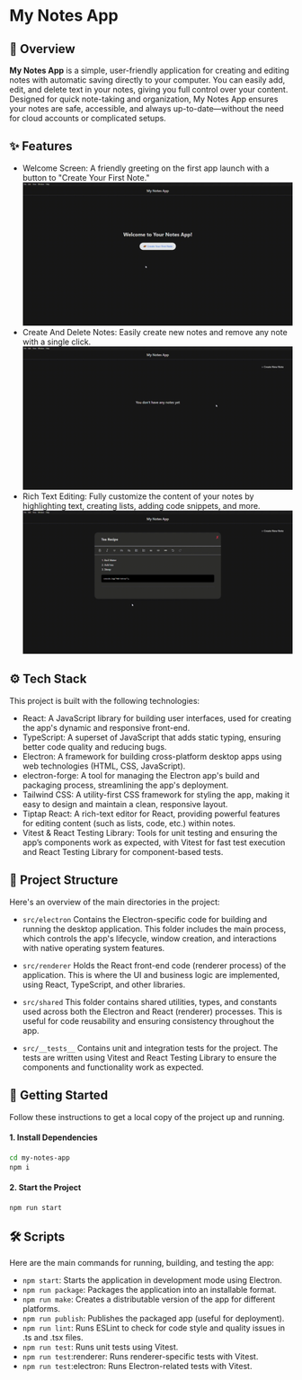 # My Notes App

## 📖 Overview
**My Notes App** is a simple, user-friendly application for creating and editing notes with automatic saving directly to your computer. You can easily add, edit, and delete text in your notes, giving you full control over your content. Designed for quick note-taking and organization, My Notes App ensures your notes are safe, accessible, and always up-to-date—without the need for cloud accounts or complicated setups.

## ✨ Features
- Welcome Screen: A friendly greeting on the first app launch with a button to "Create Your First Note."
![My Notes App Demo](https://github.com/andreykiva/my-notes-app/blob/main/src/renderer/assets/preview/create.gif)
- Create And Delete Notes: Easily create new notes and remove any note with a single click.
![My Notes App Demo](https://github.com/andreykiva/my-notes-app/blob/main/src/renderer/assets/preview/create_remove.gif)
- Rich Text Editing: Fully customize the content of your notes by highlighting text, creating lists, adding code snippets, and more.
![My Notes App Demo](https://github.com/andreykiva/my-notes-app/blob/main/src/renderer/assets/preview/edit.gif)

## ⚙️ Tech Stack
This project is built with the following technologies:

- React: A JavaScript library for building user interfaces, used for creating the app's dynamic and responsive front-end.
- TypeScript: A superset of JavaScript that adds static typing, ensuring better code quality and reducing bugs.
- Electron: A framework for building cross-platform desktop apps using web technologies (HTML, CSS, JavaScript).
- electron-forge: A tool for managing the Electron app's build and packaging process, streamlining the app's deployment.
- Tailwind CSS: A utility-first CSS framework for styling the app, making it easy to design and maintain a clean, responsive layout.
- Tiptap React: A rich-text editor for React, providing powerful features for editing content (such as lists, code, etc.) within notes.
- Vitest & React Testing Library: Tools for unit testing and ensuring the app’s components work as expected, with Vitest for fast test execution and React Testing Library for component-based tests.

## 🧭 Project Structure
Here's an overview of the main directories in the project:

- `src/electron`
Contains the Electron-specific code for building and running the desktop application. This folder includes the main process, which controls the app's lifecycle, window creation, and interactions with native operating system features.

- `src/renderer`
Holds the React front-end code (renderer process) of the application. This is where the UI and business logic are implemented, using React, TypeScript, and other libraries.

- `src/shared`
This folder contains shared utilities, types, and constants used across both the Electron and React (renderer) processes. This is useful for code reusability and ensuring consistency throughout the app.

- `src/__tests__`
Contains unit and integration tests for the project. The tests are written using Vitest and React Testing Library to ensure the components and functionality work as expected.

## 🚀 Getting Started
Follow these instructions to get a local copy of the project up and running.

#### 1. Install Dependencies

```bash
cd my-notes-app
npm i
```

#### 2. Start the Project

```bash
npm run start
```

## 🛠️ Scripts
Here are the main commands for running, building, and testing the app:

- `npm start`: Starts the application in development mode using Electron.
- `npm run package`: Packages the application into an installable format.
- `npm run make`: Creates a distributable version of the app for different platforms.
- `npm run publish`: Publishes the packaged app (useful for deployment).
- `npm run lint`: Runs ESLint to check for code style and quality issues in .ts and .tsx files.
- `npm run test`: Runs unit tests using Vitest.
- `npm run test`:renderer: Runs renderer-specific tests with Vitest.
- `npm run test`:electron: Runs Electron-related tests with Vitest.
